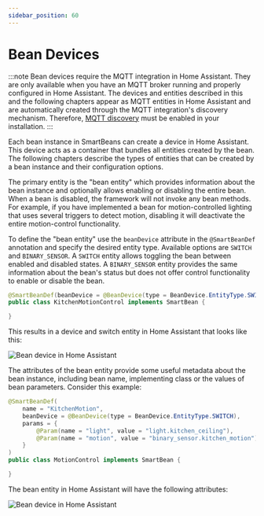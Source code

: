 ```yaml
---
sidebar_position: 60
---
```


# Bean Devices

:::note
Bean devices require the MQTT integration in Home Assistant. They are only available when you have an MQTT broker
running and properly configured in Home Assistant. The devices and entities described in this and the following chapters
appear as MQTT entities in Home Assistant and are automatically created through the MQTT integration's discovery mechanism. 
Therefore, [MQTT discovery](https://www.home-assistant.io/integrations/mqtt/#mqtt-discovery) must be enabled in your 
installation.
:::

Each bean instance in SmartBeans can create a device in Home Assistant. This device acts as a container that bundles all
entities created by the bean. The following chapters describe the types of entities that can be created by a bean 
instance and their configuration options.

The primary entity is the "bean entity" which provides information about the bean instance and optionally allows 
enabling or disabling the entire bean. When a bean is disabled, the framework will not invoke any bean methods. For 
example, if you have implemented a bean for motion-controlled lighting that uses several triggers to detect motion,
disabling it will deactivate the entire motion-control functionality.

To define the "bean entity" use the `beanDevice` attribute in the `@SmartBeanDef` annotation and specify the desired 
entity type. Available options are `SWITCH` and `BINARY_SENSOR`. A `SWITCH` entity allows toggling the bean between 
enabled and disabled states. A `BINARY_SENSOR` entity provides the same information about the bean's status but does not 
offer control functionality to enable or disable the bean.

````java
@SmartBeanDef(beanDevice = @BeanDevice(type = BeanDevice.EntityType.SWITCH))
public class KitchenMotionControl implements SmartBean {

}
````

This results in a device and switch entity in Home Assistant that looks like this:

![Bean device in Home Assistant](/img/screenshots/device_simple.png)

The attributes of the bean entity provide some useful metadata about the bean instance, including bean name,
implementing class or the values of bean parameters. Consider this example:

````java
@SmartBeanDef(
    name = "KitchenMotion",
    beanDevice = @BeanDevice(type = BeanDevice.EntityType.SWITCH),
    params = {
        @Param(name = "light", value = "light.kitchen_ceiling"),
        @Param(name = "motion", value = "binary_sensor.kitchen_motion")
    }
)
public class MotionControl implements SmartBean {

}
````

The bean entity in Home Assistant will have the following attributes:

![Bean device in Home Assistant](/img/screenshots/bean_entity_attributes.png)

